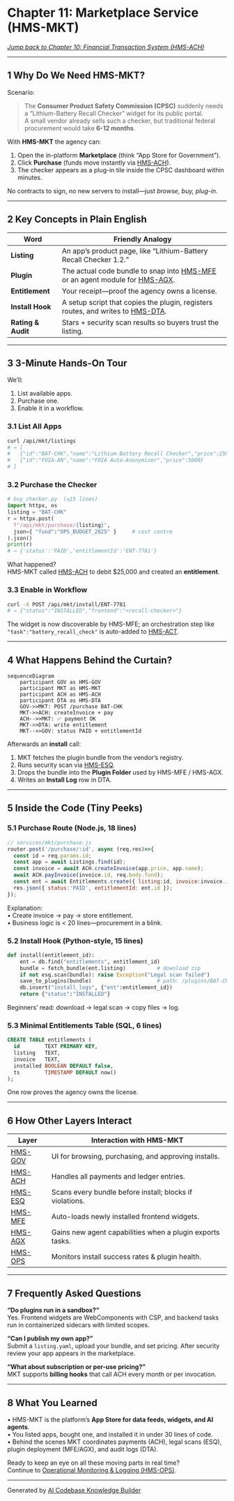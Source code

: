 # Chapter 11: Marketplace Service (HMS-MKT)

*[Jump back to Chapter 10: Financial Transaction System (HMS-ACH)](10_financial_transaction_system__hms_ach__.md)*  

---

## 1  Why Do We Need HMS-MKT?

Scenario:

> The **Consumer Product Safety Commission (CPSC)** suddenly needs a
> “Lithium-Battery Recall Checker” widget for its public portal.  
> A small vendor already sells such a checker, but traditional federal
> procurement would take **6-12 months**.

With **HMS-MKT** the agency can:

1. Open the in-platform **Marketplace** (think “App Store for Government”).  
2. Click **Purchase** (funds move instantly via [HMS-ACH](10_financial_transaction_system__hms_ach__.md)).  
3. The checker appears as a plug-in tile inside the CPSC dashboard within minutes.  

No contracts to sign, no new servers to install—just *browse, buy, plug-in*.

---

## 2  Key Concepts in Plain English

| Word | Friendly Analogy |
|------|------------------|
| **Listing** | An app’s product page, like “Lithium-Battery Recall Checker 1.2.” |
| **Plugin** | The actual code bundle to snap into [HMS-MFE](04_micro_frontend_interface_library__hms_mfe__.md) or an agent module for [HMS-AGX](02_ai_representative_agent__hms_agx__.md). |
| **Entitlement** | Your receipt—proof the agency owns a license. |
| **Install Hook** | A setup script that copies the plugin, registers routes, and writes to [HMS-DTA](07_central_data_repository__hms_dta__.md). |
| **Rating & Audit** | Stars + security scan results so buyers trust the listing. |

---

## 3  3-Minute Hands-On Tour

We’ll:

1. List available apps.  
2. Purchase one.  
3. Enable it in a workflow.

### 3.1 List All Apps

```bash
curl /api/mkt/listings
# → [
#   {"id":"BAT-CHK","name":"Lithium-Battery Recall Checker","price":25000},
#   {"id":"FOIA-AN","name":"FOIA Auto-Anonymizer","price":5000}
# ]
```

### 3.2 Purchase the Checker

```python
# buy_checker.py  (≤15 lines)
import httpx, os
listing = "BAT-CHK"
r = httpx.post(
  f"/api/mkt/purchase/{listing}",
  json={ "fund":"OPS_BUDGET_2025" }     # cost centre
).json()
print(r)
# → {'status':'PAID','entitlementId':'ENT-7781'}
```

What happened?  
HMS-MKT called [HMS-ACH](10_financial_transaction_system__hms_ach__.md) to debit $25,000 and created an **entitlement**.

### 3.3 Enable in Workflow

```bash
curl -X POST /api/mkt/install/ENT-7781
# → {"status":"INSTALLED","frontend":"<recall-checker>"}
```

The widget is now discoverable by HMS-MFE; an orchestration step like
`"task":"battery_recall_check"` is auto-added to [HMS-ACT](06_agent_orchestration_engine__hms_act__.md).

---

## 4  What Happens Behind the Curtain?

```mermaid
sequenceDiagram
    participant GOV as HMS-GOV
    participant MKT as HMS-MKT
    participant ACH as HMS-ACH
    participant DTA as HMS-DTA
    GOV->>MKT: POST /purchase BAT-CHK
    MKT->>ACH: createInvoice + pay
    ACH-->>MKT: ✅ payment OK
    MKT->>DTA: write entitlement
    MKT-->>GOV: status PAID + entitlementId
```

Afterwards an **install** call:

1. MKT fetches the plugin bundle from the vendor’s registry.  
2. Runs security scan via [HMS-ESQ](08_legal___compliance_module__hms_esq__.md).  
3. Drops the bundle into the **Plugin Folder** used by HMS-MFE / HMS-AGX.  
4. Writes an **Install Log** row in DTA.

---

## 5  Inside the Code (Tiny Peeks)

### 5.1 Purchase Route (Node.js, 18 lines)

```js
// services/mkt/purchase.js
router.post('/purchase/:id', async (req,res)=>{
  const id = req.params.id;
  const app = await Listings.find(id);
  const invoice = await ACH.createInvoice(app.price, app.name);
  await ACH.payInvoice(invoice.id, req.body.fund);
  const ent = await Entitlements.create({ listing:id, invoice:invoice.id });
  res.json({ status:'PAID', entitlementId: ent.id });
});
```

Explanation:  
• Create invoice → pay → store entitlement.  
• Business logic is < 20 lines—procurement in a blink.

### 5.2 Install Hook (Python-style, 15 lines)

```python
def install(entitlement_id):
    ent = db.find("entitlements", entitlement_id)
    bundle = fetch_bundle(ent.listing)          # download zip
    if not esq.scan(bundle): raise Exception("Legal scan failed")
    save_to_plugins(bundle)                     # path: /plugins/BAT-CHK
    db.insert("install_logs", {"ent":entitlement_id})
    return {"status":"INSTALLED"}
```

Beginners’ read: download → legal scan → copy files → log.

### 5.3 Minimal Entitlements Table (SQL, 6 lines)

```sql
CREATE TABLE entitlements (
  id        TEXT PRIMARY KEY,
  listing   TEXT,
  invoice   TEXT,
  installed BOOLEAN DEFAULT false,
  ts        TIMESTAMP DEFAULT now()
);
```

One row proves the agency owns the license.

---

## 6  How Other Layers Interact

| Layer | Interaction with HMS-MKT |
|-------|--------------------------|
| [HMS-GOV](01_governance_layer___admin_portal__hms_gov__.md) | UI for browsing, purchasing, and approving installs. |
| [HMS-ACH](10_financial_transaction_system__hms_ach__.md) | Handles all payments and ledger entries. |
| [HMS-ESQ](08_legal___compliance_module__hms_esq__.md) | Scans every bundle before install; blocks if violations. |
| [HMS-MFE](04_micro_frontend_interface_library__hms_mfe__.md) | Auto-loads newly installed frontend widgets. |
| [HMS-AGX](02_ai_representative_agent__hms_agx__.md) | Gains new agent capabilities when a plugin exports tasks. |
| [HMS-OPS](12_operational_monitoring___logging__hms_ops__.md) | Monitors install success rates & plugin health. |

---

## 7  Frequently Asked Questions

**“Do plugins run in a sandbox?”**  
Yes. Frontend widgets are WebComponents with CSP, and backend tasks run in containerized sidecars with limited scopes.

**“Can I publish my own app?”**  
Submit a `listing.yaml`, upload your bundle, and set pricing. After security review your app appears in the marketplace.

**“What about subscription or per-use pricing?”**  
MKT supports **billing hooks** that call ACH every month or per invocation.

---

## 8  What You Learned

• HMS-MKT is the platform’s **App Store for data feeds, widgets, and AI agents**.  
• You listed apps, bought one, and installed it in under 30 lines of code.  
• Behind the scenes MKT coordinates payments (ACH), legal scans (ESQ), plugin deployment (MFE/AGX), and audit logs (DTA).  

Ready to keep an eye on all these moving parts in real time?  
Continue to [Operational Monitoring & Logging (HMS-OPS)](12_operational_monitoring___logging__hms_ops__.md).

---

Generated by [AI Codebase Knowledge Builder](https://github.com/The-Pocket/Tutorial-Codebase-Knowledge)